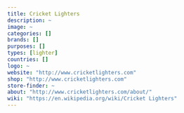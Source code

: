 ```yaml
---
title: Cricket Lighters
description: ~
image: ~
categories: []
brands: []
purposes: []
types: [lighter]
countries: []
logo: ~
website: "http://www.cricketlighters.com"
shop: "http://www.cricketlighters.com"
store-finder: ~
about: "http://www.cricketlighters.com/about/"
wiki: "https://en.wikipedia.org/wiki/Cricket Lighters"
---
```

